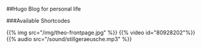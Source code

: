 ##Hugo Blog for personal life

###Available Shortcodes

{{% img src="/img/theo-frontpage.jpg" %}}
{{% video id="80928202"%}}
{{% audio src="/sound/stillgeraeusche.mp3" %}}